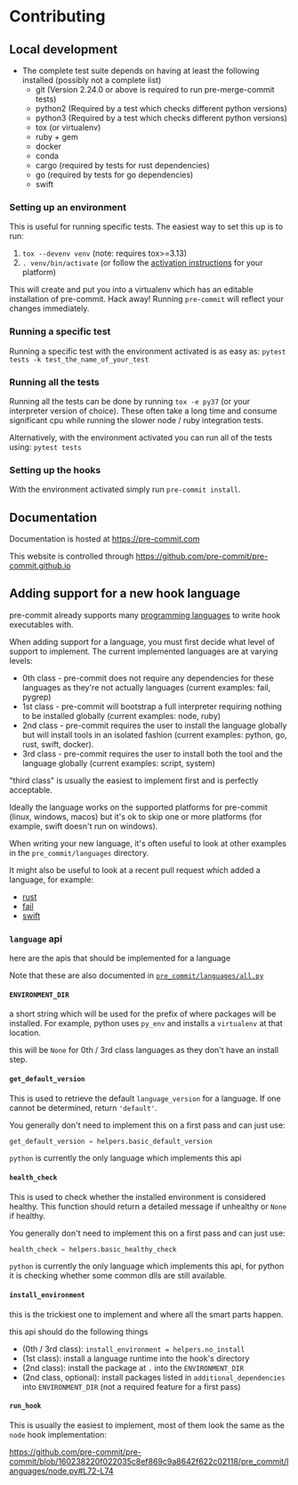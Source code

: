 # Contributing

## Local development

- The complete test suite depends on having at least the following installed
  (possibly not a complete list)
  - git (Version 2.24.0 or above is required to run pre-merge-commit tests)
  - python2 (Required by a test which checks different python versions)
  - python3 (Required by a test which checks different python versions)
  - tox (or virtualenv)
  - ruby + gem
  - docker
  - conda
  - cargo (required by tests for rust dependencies)
  - go (required by tests for go dependencies)
  - swift

### Setting up an environment

This is useful for running specific tests.  The easiest way to set this up
is to run:

1. `tox --devenv venv`  (note: requires tox>=3.13)
2. `. venv/bin/activate` (or follow the [activation instructions] for your
   platform)

This will create and put you into a virtualenv which has an editable
installation of pre-commit.  Hack away!  Running `pre-commit` will reflect
your changes immediately.

### Running a specific test

Running a specific test with the environment activated is as easy as:
`pytest tests -k test_the_name_of_your_test`

### Running all the tests

Running all the tests can be done by running `tox -e py37` (or your
interpreter version of choice).  These often take a long time and consume
significant cpu while running the slower node / ruby integration tests.

Alternatively, with the environment activated you can run all of the tests
using:
`pytest tests`

### Setting up the hooks

With the environment activated simply run `pre-commit install`.

## Documentation

Documentation is hosted at https://pre-commit.com

This website is controlled through
https://github.com/pre-commit/pre-commit.github.io

## Adding support for a new hook language

pre-commit already supports many [programming languages](https://pre-commit.com/#supported-languages)
to write hook executables with.

When adding support for a language, you must first decide what level of support
to implement.  The current implemented languages are at varying levels:

- 0th class - pre-commit does not require any dependencies for these languages
  as they're not actually languages (current examples: fail, pygrep)
- 1st class - pre-commit will bootstrap a full interpreter requiring nothing to
  be installed globally (current examples: node, ruby)
- 2nd class - pre-commit requires the user to install the language globally but
  will install tools in an isolated fashion (current examples: python, go, rust,
  swift, docker).
- 3rd class - pre-commit requires the user to install both the tool and the
  language globally (current examples: script, system)

"third class" is usually the easiest to implement first and is perfectly
acceptable.

Ideally the language works on the supported platforms for pre-commit (linux,
windows, macos) but it's ok to skip one or more platforms (for example, swift
doesn't run on windows).

When writing your new language, it's often useful to look at other examples in
the `pre_commit/languages` directory.

It might also be useful to look at a recent pull request which added a
language, for example:

- [rust](https://github.com/pre-commit/pre-commit/pull/751)
- [fail](https://github.com/pre-commit/pre-commit/pull/812)
- [swift](https://github.com/pre-commit/pre-commit/pull/467)

### `language` api

here are the apis that should be implemented for a language

Note that these are also documented in [`pre_commit/languages/all.py`](https://github.com/pre-commit/pre-commit/blob/main/pre_commit/languages/all.py)

#### `ENVIRONMENT_DIR`

a short string which will be used for the prefix of where packages will be
installed.  For example, python uses `py_env` and installs a `virtualenv` at
that location.

this will be `None` for 0th / 3rd class languages as they don't have an install
step.

#### `get_default_version`

This is used to retrieve the default `language_version` for a language.  If
one cannot be determined, return `'default'`.

You generally don't need to implement this on a first pass and can just use:

```python
get_default_version = helpers.basic_default_version
```

`python` is currently the only language which implements this api

#### `health_check`

This is used to check whether the installed environment is considered healthy.
This function should return a detailed message if unhealthy or `None` if
healthy.

You generally don't need to implement this on a first pass and can just use:

```python
health_check = helpers.basic_healthy_check
```

`python` is currently the only language which implements this api, for python
it is checking whether some common dlls are still available.

#### `install_environment`

this is the trickiest one to implement and where all the smart parts happen.

this api should do the following things

- (0th / 3rd class): `install_environment = helpers.no_install`
- (1st class): install a language runtime into the hook's directory
- (2nd class): install the package at `.` into the `ENVIRONMENT_DIR`
- (2nd class, optional): install packages listed in `additional_dependencies`
  into `ENVIRONMENT_DIR` (not a required feature for a first pass)

#### `run_hook`

This is usually the easiest to implement, most of them look the same as the
`node` hook implementation:

https://github.com/pre-commit/pre-commit/blob/160238220f022035c8ef869c9a8642f622c02118/pre_commit/languages/node.py#L72-L74

[activation instructions]: https://virtualenv.pypa.io/en/latest/user_guide.html#activators
